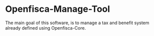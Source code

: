 # Openfisca-Manage-Tool
The main goal of this software, is to manage a tax and benefit system already defined using Openfisca-Core.
